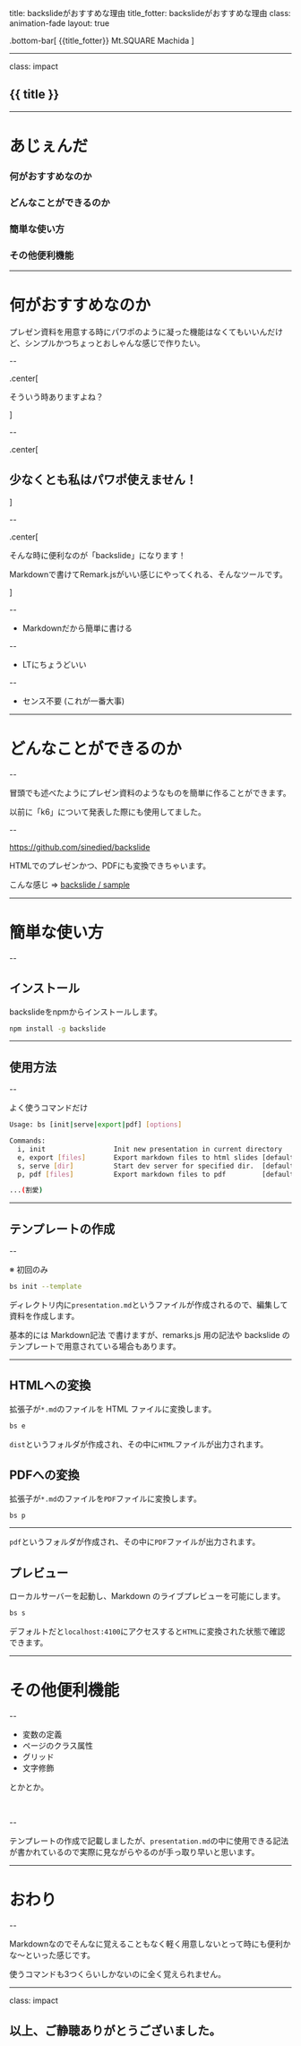 title: backslideがおすすめな理由
title_fotter: backslideがおすすめな理由
class: animation-fade
layout: true


.bottom-bar[
  {{title_fotter}}
  Mt.SQUARE Machida
]

---

class: impact

## {{ title }}

---

# あじぇんだ

### 何がおすすめなのか
### どんなことができるのか
### 簡単な使い方
### その他便利機能

---

# 何がおすすめなのか

プレゼン資料を用意する時にパワポのように凝った機能はなくてもいいんだけど、シンプルかつちょっとおしゃんな感じで作りたい。

--

.center[

そういう時ありますよね？

]

--

.center[

## 少なくとも私はパワポ使えません！

]

--

.center[

そんな時に便利なのが「backslide」になります！

Markdownで書けてRemark.jsがいい感じにやってくれる、そんなツールです。

]

--

- Markdownだから簡単に書ける

--

- LTにちょうどいい

--

- センス不要 (これが一番大事)

---

# どんなことができるのか

--

冒頭でも述べたようにプレゼン資料のようなものを簡単に作ることができます。

以前に「k6」について発表した際にも使用してました。

--

https://github.com/sinedied/backslide

HTMLでのプレゼンかつ、PDFにも変換できちゃいます。


こんな感じ => [backslide / sample](https://sinedied.github.io/backslide/#1)

---

# 簡単な使い方

--

## インストール

backslideをnpmからインストールします。

```sh
npm install -g backslide
```

---

## 使用方法

--

よく使うコマンドだけ

```sh
Usage: bs [init|serve|export|pdf] [options]

Commands:
  i, init                 Init new presentation in current directory
  e, export [files]       Export markdown files to html slides [default: *.md]
  s, serve [dir]          Start dev server for specified dir.  [default: .]
  p, pdf [files]          Export markdown files to pdf         [default: *.md]

...(割愛)
```

---

## テンプレートの作成

--

※ 初回のみ

```sh
bs init --template
```

ディレクトリ内に`presentation.md`というファイルが作成されるので、編集して資料を作成します。

基本的には Markdown記法 で書けますが、remarks.js 用の記法や backslide のテンプレートで用意されている場合もあります。

---

## HTMLへの変換

拡張子が`*.md`のファイルを HTML ファイルに変換します。

```sh
bs e
```

`dist`というフォルダが作成され、その中に`HTML`ファイルが出力されます。

## PDFへの変換

拡張子が`*.md`のファイルを`PDF`ファイルに変換します。

```sh
bs p
```

---

`pdf`というフォルダが作成され、その中に`PDF`ファイルが出力されます。

## プレビュー

ローカルサーバーを起動し、Markdown のライブプレビューを可能にします。

```sh
bs s
```

デフォルトだと`localhost:4100`にアクセスすると`HTML`に変換された状態で確認できます。

---

# その他便利機能

--

- 変数の定義
- ページのクラス属性
- グリッド
- 文字修飾

とかとか。

<br>

--

テンプレートの作成で記載しましたが、`presentation.md`の中に使用できる記法が書かれているので実際に見ながらやるのが手っ取り早いと思います。

---

# おわり

--

Markdownなのでそんなに覚えることもなく軽く用意しないとって時にも便利かな〜といった感じです。

使うコマンドも3つくらいしかないのに全く覚えられません。

---

class: impact

## 以上、ご静聴ありがとうございました。

